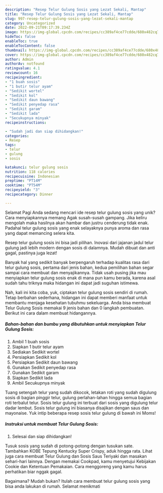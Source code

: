 ```yaml
---
description: "Resep Telur Gulung Sosis yang Lezat Sekali, Mantap"
title: "Resep Telur Gulung Sosis yang Lezat Sekali, Mantap"
slug: 997-resep-telur-gulung-sosis-yang-lezat-sekali-mantap
category: Uncategorized
date: 2022-09-21T09:17:39.234Z
image: https://img-global.cpcdn.com/recipes/cc389af4ce77cdde/680x482cq70/telur-gulung-sosis-foto-resep-utama.jpg
hideToc: false
enableToc: true
enableTocContent: false
thumbnail: https://img-global.cpcdn.com/recipes/cc389af4ce77cdde/680x482cq70/telur-gulung-sosis-foto-resep-utama.jpg
cover: https://img-global.cpcdn.com/recipes/cc389af4ce77cdde/680x482cq70/telur-gulung-sosis-foto-resep-utama.jpg
author: Admin
authorAv: notfound
ratingvalue: 4.1
reviewcount: 16
recipeingredient:
- "1 buah sosis"
- "1 butir telur ayam"
- "Sedikit wortel"
- "Sedikit kol"
- "Sedikit daun bawang"
- "Sedikit penyedap rasa"
- "Sedikit garam"
- "Sedikit lada"
- "Secukupnya minyak"
recipeinstructions:

- "Sudah jadi dan siap dihidangkan!"
categories:
- Resep
tags:
- telur
- gulung
- sosis

katakunci: telur gulung sosis 
nutrition: 118 calories
recipecuisine: Indonesian
preptime: "PT14M"
cooktime: "PT54M"
recipeyield: "3"
recipecategory: Dinner

---
```



Selamat Pagi Anda sedang mencari ide resep telur gulung sosis yang unik? Cara menyiapkannya memang Agak susah-susah gampang. Jika keliru mengolah maka hasilnya akan hambar dan justru cenderung tidak enak. Padahal telur gulung sosis yang enak selayaknya punya aroma dan rasa yang dapat memancing selera kita.


Resep telur gulung sosis ini bisa jadi pilihan. Inovasi dari jajanan jadul telur gulung jadi lebih modern dengan sosis di dalamnya. Mudah dibuat dan anti gagal, pastinya juga lezat!

Banyak hal yang sedikit banyak berpengaruh terhadap kualitas rasa dari telur gulung sosis, pertama dari jenis bahan, kedua pemilihan bahan segar sampai cara membuat dan menyajikannya. Tidak usah pusing jika mau menyiapkan telur gulung sosis enak di mana pun kamu berada, karena asal sudah tahu triknya maka hidangan ini dapat jadi suguhan istimewa.


Nah, kali ini kita coba, yuk, ciptakan telur gulung sosis sendiri di rumah. Tetap berbahan sederhana, hidangan ini dapat memberi manfaat untuk membantu menjaga kesehatan tubuhmu sekeluarga. Anda bisa membuat Telur Gulung Sosis memakai 9 jenis bahan dan 0 langkah pembuatan. Berikut ini cara dalam membuat hidangannya.

<!--inarticleads1-->

##### Bahan-bahan dan bumbu yang dibutuhkan untuk menyiapkan Telur Gulung Sosis:

1. Ambil 1 buah sosis
1. Siapkan 1 butir telur ayam
1. Sediakan Sedikit wortel
1. Persiapkan Sedikit kol
1. Persiapkan Sedikit daun bawang
1. Gunakan Sedikit penyedap rasa
1. Gunakan Sedikit garam
1. Siapkan Sedikit lada
1. Ambil Secukupnya minyak


Tuang setengah telur yang sudah dikocok, letakan roti yang sudah digulung sosis di bagian pinggir telur, gulung perlahan-lahan hingga semua bagian roti terbalut telur. Sosis telur gulung ini terbuat dari sosis yang digulung telur dadar lembut. Sosis telur gulung ini biasanya disajikan dengan saus dan mayonaise. Yuk intip beberapa resep sosis telur gulung di bawah ini Moms! 

<!--inarticleads2-->

##### Instruksi untuk membuat Telur Gulung Sosis:


1. Selesai dan siap dihidangkan!

Tusuk sosis yang sudah di potong-potong dengan tusukan sate. Tambahkan KOBE Tepung Kentucky Super Crispy, aduk hingga rata. Lihat juga cara membuat Telur Gulung dan Sosis Saus Teriyaki dan masakan sehari-hari lainnya. Dengan memakai Cookpad, kamu menyetujui Kebijakan Cookie dan Ketentuan Pemakaian. Cara menggoreng yang kamu harus perhatikan biar nggak gagal. 

Bagaimana? Mudah bukan? Itulah cara membuat telur gulung sosis yang bisa anda lakukan di rumah. Selamat menikmati
